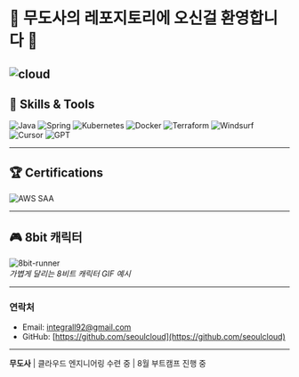 # 👾 무도사의 레포지토리에 오신걸 환영합니다 👾

![cloud](https://media4.giphy.com/media/v1.Y2lkPTc5MGI3NjExMHdzeTBkb3dpZ2E1a3QzaDhrNzFwcTV5emxrc3Z2aXd5MXRhcTg2dCZlcD12MV9pbnRlcm5hbF9naWZfYnlfaWQmY3Q9Zw/l4FGrO9GOpt5xMZdS/giphy.gif)
---

## 🚀 Skills & Tools

![Java](https://img.shields.io/badge/Java-007396?style=for-the-badge&logo=java&logoColor=white)
![Spring](https://img.shields.io/badge/Spring-6DB33F?style=for-the-badge&logo=spring&logoColor=white)
![Kubernetes](https://img.shields.io/badge/Kubernetes-326CE5?style=for-the-badge&logo=kubernetes&logoColor=white)
![Docker](https://img.shields.io/badge/Docker-2496ED?style=for-the-badge&logo=docker&logoColor=white)
![Terraform](https://img.shields.io/badge/Terraform-623CE4?style=for-the-badge&logo=terraform&logoColor=white)
![Windsurf](https://img.shields.io/badge/Windsurf-000000?style=for-the-badge&logo=wind&logoColor=white) <!-- 공식 로고 없으면 검은색으로 임시 -->
![Cursor](https://img.shields.io/badge/Cursor-00BCD4?style=for-the-badge&logo=cursor&logoColor=white) <!-- 공식 로고 없으면 비슷한 색상으로 대체 -->
![GPT](https://img.shields.io/badge/GPT-FF6F61?style=for-the-badge&logo=openai&logoColor=white)

---

## 🏆 Certifications

![AWS SAA](https://img.shields.io/badge/AWS-SAA-orange?style=for-the-badge&logo=amazon-aws&logoColor=white)

---

## 🎮 8bit 캐릭터

![8bit-runner](https://media.giphy.com/media/l0HlNQ03J5JxX6lva/giphy.gif)  
*가볍게 달리는 8비트 캐릭터 GIF 예시*

---

### 연락처  
- Email: integrall92@gmail.com
- GitHub: [https://github.com/seoulcloud](https://github.com/seoulcloud)

---

**무도사** | 클라우드 엔지니어링 수련 중 | 8월 부트캠프 진행 중

